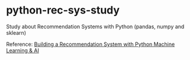 # python-rec-sys-study
Study about Recommendation Systems with Python (pandas, numpy and sklearn)

Reference: [Building a Recommendation System with Python Machine Learning & AI](https://www.linkedin.com/learning/building-a-recommendation-system-with-python-machine-learning-ai/next-steps)